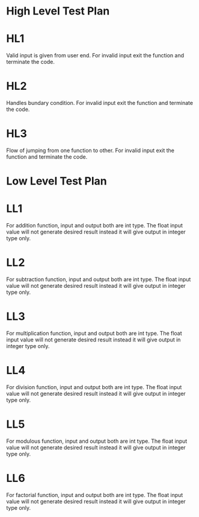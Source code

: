 # High Level Test Plan

# HL1
Valid input is given from user end. For invalid input exit the function and terminate the code.
# HL2
Handles bundary condition. For invalid input exit the function and terminate the code.

# HL3
Flow of jumping from one function to other. For invalid input exit the function and terminate the code.


# Low Level Test Plan

# LL1
For addition function, input and output both are int type. The float input value will not generate desired result instead it will give output in integer type only.

# LL2
For subtraction function, input and output both are int type. The float input value will not generate desired result instead it will give output in integer type only.

# LL3
For multiplication function, input and output both are int type. The float input value will not generate desired result instead it will give output in integer type only.

# LL4
For division function, input and output both are int type. The float input value will not generate desired result instead it will give output in integer type only.

# LL5
For modulous function, input and output both are int type. The float input value will not generate desired result instead it will give output in integer type only.

# LL6
For factorial function, input and output both are int type. The float input value will not generate desired result instead it will give output in integer type only.










